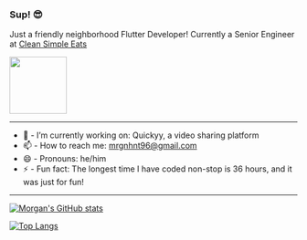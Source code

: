 ### Sup! :sunglasses:

Just a friendly neighborhood Flutter Developer! Currently a Senior Engineer at [Clean Simple Eats](https://www.cleansimpleeats.com)

<a href="https://www.cleansimpleeats.com">
  <img src="https://i.imgur.com/EPyiBZ6.png" height="100" />
</a>


---


<!--
**mrgnhnt96/mrgnhnt96** is a ✨ _special_ ✨ repository because its `README.md` (this file) appears on your GitHub profile.

Here are some ideas to get you started:

- 🔭 I’m currently working on ...
- 🌱 I’m currently learning ...
- 👯 I’m looking to collaborate on ...
- 🤔 I’m looking for help with ...
- 💬 Ask me about ...
- 📫 How to reach me: ...
- 😄 Pronouns: ...
- ⚡ Fun fact: ...
-->

- 🔭 - I’m currently working on: Quickyy, a video sharing platform
- 📫 - How to reach me: mrgnhnt96@gmail.com
- 😄 - Pronouns: he/him
- ⚡ - Fun fact: The longest time I have coded non-stop is 36 hours, and it was just for fun!



---



[![Morgan's GitHub stats](https://github-readme-stats.vercel.app/api?username=mrgnhnt96&theme=prussian&count_private=true&show_icons=true)](https://github.com/mrgnhnt96)



[![Top Langs](https://github-readme-stats.vercel.app/api/top-langs/?username=mrgnhnt96&layout=compact)](https://github.com/mrgnhnt96)
